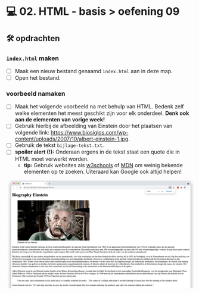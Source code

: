 # 💻 02. HTML - basis > oefening 09

## 🛠️ opdrachten

### `index.html` maken

- [ ] Maak een nieuw bestand genaamd `index.html` aan in deze map.
- [ ] Open het bestand.

### voorbeeld namaken

- [ ] Maak het volgende voorbeeld na met behulp van HTML. Bedenk zelf welke elementen het meest geschikt zijn voor elk onderdeel.
      **Denk ook aan de elementen van vorige week!**
- [ ] Gebruik hierbij de afbeelding van Einstein door het plaatsen van volgende link: https://www.biosiglos.com/wp-content/uploads/2007/10/albert-einstein-1.jpg.
- [ ] Gebruik de tekst `bijlage-tekst.txt`.
- [ ] **spoiler alert (!):** Onderaan ergens in de tekst staat een quote die in HTML moet verwerkt worden.
  - **tip:** Gebruik websites als [w3schools](https://www.w3schools.com) of [MDN](https://developer.mozilla.org/en-US/docs/Web/HTML) om weinig bekende elementen op te zoeken. Uiteraard kan Google ook altijd helpen!

![Alt text](image.png)

